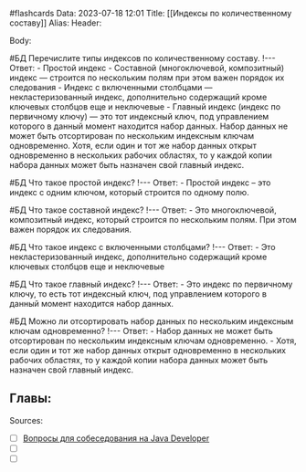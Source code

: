 #flashcards
Data: 2023-07-18 12:01
Title: [[Индексы по количественному составу]]
Alias:
Header:




Body:


#БД 
Перечислите типы индексов по количественному составу.
!---
Ответ:
	- Простой индекс 
	- Составной (многоключевой, композитный) индекс — строится по нескольким полям при этом важен порядок их следования
	- Индекс с включенными столбцами — некластеризованный индекс, дополнительно содержащий кроме ключевых столбцов еще и неключевые
	- Главный индекс (индекс по первичному ключу) — это тот индексный ключ, под управлением которого в данный момент находится набор данных. Набор данных не может быть отсортирован по нескольким индексным ключам одновременно. Хотя, если один и тот же набор данных открыт одновременно в нескольких рабочих областях, то у каждой копии набора данных может быть назначен свой главный индекс.
<!--SR:!2023-10-27,1,130-->


#БД 
Что такое простой индекс?
!---
Ответ:
	- Простой индекс – это индекс с одним ключом, который строится по одному полю.


#БД 
Что такое составной индекс?
!---
Ответ:
	- Это многоключевой, композитный индекс, который строится по нескольким полям. При этом важен порядок их следования.



#БД 
Что такое индекс с включенными столбцами?
!---
Ответ:
	- Это некластеризованный индекс, дополнительно содержащий кроме ключевых столбцов еще и неключевые


#БД 
Что такое главный индекс?
!---
Ответ:
	- Это индекс по первичному ключу, то есть тот индексный ключ, под управлением которого в данный момент находится набор данных.


#БД 
Можно ли отсортировать набор данных по нескольким индексным ключам одновременно?
!---
Ответ:
	- Набор данных не может быть отсортирован по нескольким индексным ключам одновременно.
	- Хотя, если один и тот же набор данных открыт одновременно в нескольких рабочих областях, то у каждой копии набора данных может быть назначен свой главный индекс.


Главы:
-


Sources:
- [ ] [Вопросы для собеседования на Java Developer](https://github.com/enhorse/java-interview/blob/master/README.md#%D0%9E%D0%9E%D0%9F)
- [ ] []()
- [ ] []()
